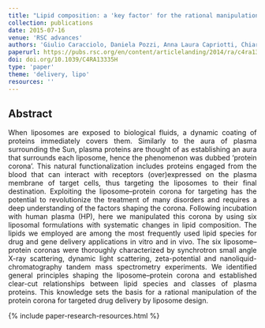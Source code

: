 ```yaml
---
title: "Lipid composition: a 'key factor' for the rational manipulation of the liposome–protein corona by liposome design"
collection: publications
date: 2015-07-16
venue: 'RSC advances'
authors: 'Giulio Caracciolo, Daniela Pozzi, Anna Laura Capriotti, Chiara Cavaliere, Susy Piovesana, Heinz Amenitsch, Aldo Laganà'
paperurl: https://pubs.rsc.org/en/content/articlelanding/2014/ra/c4ra13335h/unauth#!divAbstract
doi: doi.org/10.1039/C4RA13335H
type: 'paper'
theme: 'delivery, lipo'
resources: ''
---
```


<h2> Abstract </h2>
<p align= "justify">
When liposomes are exposed to biological fluids, a dynamic coating of proteins immediately covers them. Similarly to the aura of plasma surrounding the Sun, plasma proteins are thought of as establishing an aura that surrounds each liposome, hence the phenomenon was dubbed ‘protein corona’. This natural functionalization includes proteins engaged from the blood that can interact with receptors (over)expressed on the plasma membrane of target cells, thus targeting the liposomes to their final destination. Exploiting the liposome–protein corona for targeting has the potential to revolutionize the treatment of many disorders and requires a deep understanding of the factors shaping the corona. Following incubation with human plasma (HP), here we manipulated this corona by using six liposomal formulations with systematic changes in lipid composition. The lipids we employed are among the most frequently used lipid species for drug and gene delivery applications in vitro and in vivo. The six liposome–protein coronas were thoroughly characterized by synchrotron small angle X-ray scattering, dynamic light scattering, zeta-potential and nanoliquid-chromatography tandem mass spectrometry experiments. We identified general principles shaping the liposome–protein corona and established clear-cut relationships between lipid species and classes of plasma proteins. This knowledge sets the basis for a rational manipulation of the protein corona for targeted drug delivery by liposome design.


{% include paper-research-resources.html %}
